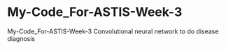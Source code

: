 # My-Code_For-ASTIS-Week-3
My-Code_For-ASTIS-Week-3 Convolutional neural network to do disease diagnosis
